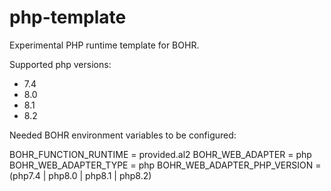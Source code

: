 
# php-template

Experimental PHP runtime template for BOHR.

Supported php versions:

- 7.4
- 8.0
- 8.1
- 8.2

Needed BOHR environment variables to be configured:

BOHR_FUNCTION_RUNTIME = provided.al2
BOHR_WEB_ADAPTER = php
BOHR_WEB_ADAPTER_TYPE = php
BOHR_WEB_ADAPTER_PHP_VERSION = (php7.4 | php8.0 | php8.1 | php8.2)
